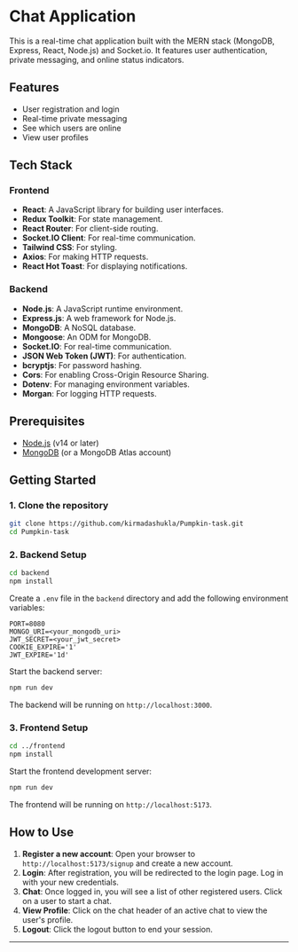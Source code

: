 # Chat Application

This is a real-time chat application built with the MERN stack (MongoDB, Express, React, Node.js) and Socket.io. It features user authentication, private messaging, and online status indicators.

## Features

- User registration and login
- Real-time private messaging
- See which users are online
- View user profiles

## Tech Stack

### Frontend

- **React**: A JavaScript library for building user interfaces.
- **Redux Toolkit**: For state management.
- **React Router**: For client-side routing.
- **Socket.IO Client**: For real-time communication.
- **Tailwind CSS**: For styling.
- **Axios**: For making HTTP requests.
- **React Hot Toast**: For displaying notifications.

### Backend

- **Node.js**: A JavaScript runtime environment.
- **Express.js**: A web framework for Node.js.
- **MongoDB**: A NoSQL database.
- **Mongoose**: An ODM for MongoDB.
- **Socket.IO**: For real-time communication.
- **JSON Web Token (JWT)**: For authentication.
- **bcryptjs**: For password hashing.
- **Cors**: For enabling Cross-Origin Resource Sharing.
- **Dotenv**: For managing environment variables.
- **Morgan**: For logging HTTP requests.

## Prerequisites

- [Node.js](https://nodejs.org/) (v14 or later)
- [MongoDB](https://www.mongodb.com/try/download/community) (or a MongoDB Atlas account)

## Getting Started

### 1. Clone the repository

```bash
git clone https://github.com/kirmadashukla/Pumpkin-task.git
cd Pumpkin-task
```

### 2. Backend Setup

```bash
cd backend
npm install
```

Create a `.env` file in the `backend` directory and add the following environment variables:

```
PORT=8080
MONGO_URI=<your_mongodb_uri>
JWT_SECRET=<your_jwt_secret>
COOKIE_EXPIRE='1'
JWT_EXPIRE='1d'
```

Start the backend server:

```bash
npm run dev
```

The backend will be running on `http://localhost:3000`.

### 3. Frontend Setup

```bash
cd ../frontend
npm install
```

Start the frontend development server:

```bash
npm run dev
```

The frontend will be running on `http://localhost:5173`.

## How to Use

1.  **Register a new account**: Open your browser to `http://localhost:5173/signup` and create a new account.
2.  **Login**: After registration, you will be redirected to the login page. Log in with your new credentials.
3.  **Chat**: Once logged in, you will see a list of other registered users. Click on a user to start a chat.
4.  **View Profile**: Click on the chat header of an active chat to view the user's profile.
5.  **Logout**: Click the logout button to end your session.

---
